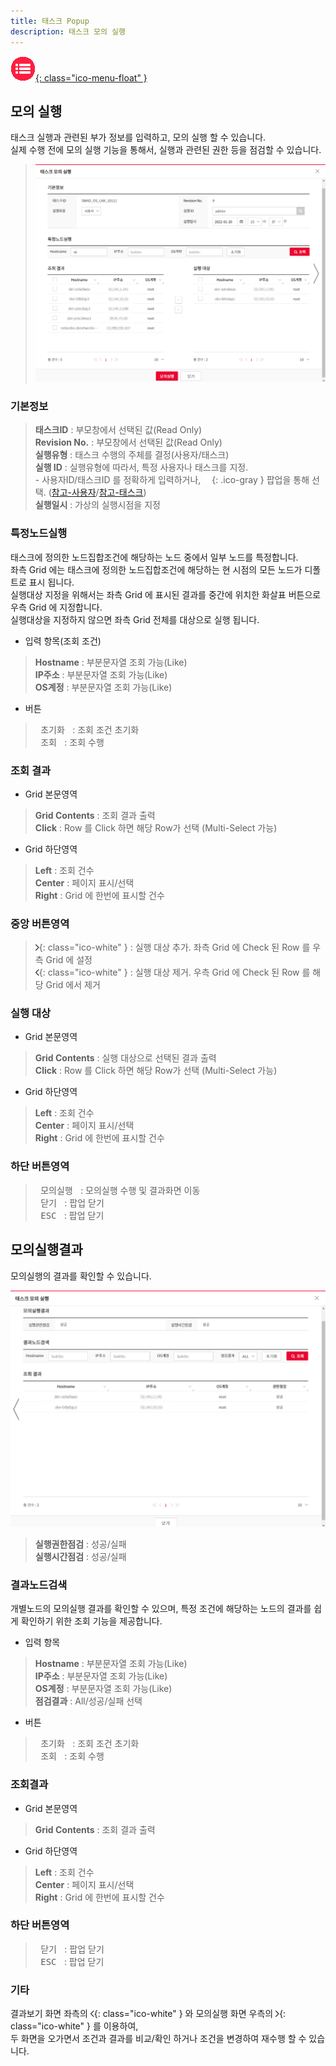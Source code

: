 ```yaml
---
title: 태스크 Popup
description: 태스크 모의 실행
---
```


<link rel="stylesheet" type="text/css" href="css/opme.css">

<!-- Defined -->
[popup-execution-dryrun]: img/popup-execution-dryrun.png
[popup-execution-dryrun-result]: img/popup-execution-dryrun-result.png
[ico-search]: img/icon/ico-search.png
[arrow-right]: img/icon/ico-arrow-right.png
[arrow-left]: img/icon/ico-arrow-left.png
[popup-user]: PopupUser.md
[popup-task]: PopupTask.md

<!-- Floating Menu -->
[menu]: index.html "목차"
[ico-menu]: img/icon/ico-menu.png
[![목차][ico-menu]{: class="ico-menu-float" }][menu]

## 모의 실행
태스크 실행과 관련된 부가 정보를 입력하고, 모의 실행 할 수 있습니다.  
실제 수행 전에 모의 실행 기능을 통해서, 실행과 관련된 권한 등을 점검할 수 있습니다.

> ![태스크모의실행][popup-execution-dryrun]

### **기본정보**
> **태스크ID** : 부모창에서 선택된 값(Read Only)  
> **Revision No.** : 부모창에서 선택된 값(Read Only)  
> **실행유형** : 태스크 수행의 주체를 결정(사용자/태스크)  
> **실행 ID** : 실행유형에 따라서, 특정 사용자나 태스크를 지정.  
    - 사용자ID/태스크ID 를 정확하게 입력하거나, ![소유자/태스크 조회][ico-search]{: .ico-gray } 팝업을 통해 선택. ([참고-사용자][popup-user]/[참고-태스크][popup-task])  
> **실행일시** : 가상의 실행시점을 지정

### **특정노드실행**
태스크에 정의한 노드집합조건에 해당하는 노드 중에서 일부 노드를 특정합니다.  
좌측 Grid 에는 태스크에 정의한 노드집합조건에 해당하는 현 시점의 모든 노드가 디폴트로 표시 됩니다.  
실행대상 지정을 위해서는 좌측 Grid 에 표시된 결과를 중간에 위치한 화살표 버튼으로 우측 Grid 에 지정합니다.  
실행대상을 지정하지 않으면 좌측 Grid 전체를 대상으로 실행 됩니다.

- 입력 항목(조회 조건)  
> **Hostname** : 부분문자열 조회 가능(Like)  
> **IP주소** : 부분문자열 조회 가능(Like)  
> **OS계정** : 부분문자열 조회 가능(Like)

- 버튼  
> <kbd class="btn-gray">&nbsp;초기화&nbsp;</kbd> : 조회 조건 초기화  
> <kbd class="btn-red">&nbsp;조회&nbsp;</kbd> : 조회 수행  
 
### **조회 결과**

- Grid 본문영역  
> **Grid Contents** : 조회 결과 출력  
> **Click** : Row 를 Click 하면 해당 Row가 선택 (Multi-Select 가능)
 
- Grid 하단영역  
> **Left** : 조회 건수  
> **Center** : 페이지 표시/선택  
> **Right** : Grid 에 한번에 표시할 건수  

### **중앙 버튼영역**
> ![추가][arrow-right]{: class="ico-white" } : 실행 대상 추가. 좌측 Grid 에 Check 된 Row 를 우측 Grid 에 설정  
> ![제거][arrow-left]{: class="ico-white" } : 실행 대상 제거. 우측 Grid 에 Check 된 Row 를 해당 Grid 에서 제거

### **실행 대상**

- Grid 본문영역  
> **Grid Contents** : 실행 대상으로 선택된 결과 출력  
> **Click** : Row 를 Click 하면 해당 Row가 선택 (Multi-Select 가능)

- Grid 하단영역  
> **Left** : 조회 건수  
> **Center** : 페이지 표시/선택  
> **Right** : Grid 에 한번에 표시할 건수

### **하단 버튼영역**
> <kbd class="btn-red">&nbsp;모의실행&nbsp;</kbd> : 모의실행 수행 및 결과화면 이동  
> <kbd class="btn-gray">&nbsp;닫기&nbsp;</kbd> : 팝업 닫기  
> <kbd class="btn-gray">&nbsp;ESC&nbsp;</kbd> : 팝업 닫기  

## 모의실행결과
모의실행의 결과를 확인할 수 있습니다.

![태스크모의실행결과][popup-execution-dryrun-result]

> **실행권한점검** : 성공/실패  
> **실행시간점검** : 성공/실패

### **결과노드검색**
개별노드의 모의실행 결과를 확인할 수 있으며, 특정 조건에 해당하는 노드의 결과를 쉽게 확인하기 위한 조회 기능을 제공합니다.

- 입력 항목  
> **Hostname** : 부분문자열 조회 가능(Like)   
> **IP주소** : 부분문자열 조회 가능(Like)  
> **OS계정** : 부분문자열 조회 가능(Like)  
> **점검결과** : All/성공/실패 선택

- 버튼  
> <kbd class="btn-gray">&nbsp;초기화&nbsp;</kbd> : 조회 조건 초기화  
> <kbd class="btn-red">&nbsp;조회&nbsp;</kbd> : 조회 수행

### **조회결과**

- Grid 본문영역  
> **Grid Contents** : 조회 결과 출력  

- Grid 하단영역  
> **Left** : 조회 건수  
> **Center** : 페이지 표시/선택  
> **Right** : Grid 에 한번에 표시할 건수  

### **하단 버튼영역**
> <kbd class="btn-gray">&nbsp;닫기&nbsp;</kbd> : 팝업 닫기  
> <kbd class="btn-gray">&nbsp;ESC&nbsp;</kbd> : 팝업 닫기  

### **기타**
결과보기 화면 좌측의 ![모의실행Page][arrow-left]{: class="ico-white" } 와 모의실행 화면 우측의 ![결과보기Page][arrow-right]{: class="ico-white" } 를 이용하여,  
두 화면을 오가면서 조건과 결과를 비교/확인 하거나 조건을 변경하여 재수행 할 수 있습니다.
